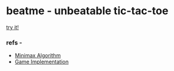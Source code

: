 # beatme - unbeatable tic-tac-toe

[try it!](5tupidmuffin.github.io/beatme)

### refs -

- [Minimax Algorithm](https://www.youtube.com/watch?v=l-hh51ncgDI)
- [Game Implementation](https://www.youtube.com/watch?v=2Tr8LkyU78c)
